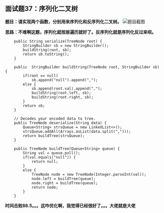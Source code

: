 ## 面试题37：序列化二叉树
**题目：请实现两个函数，分别用来序列化和反序列化二叉树。**
![题目截图](https://github.com/lewiscrow/WorkHardAndFindJob/blob/master/ydm/images/37-1.png)

**思路：不难啊这题，序列化就按层遍历就好了。反序列化就是序列化反过来呗。**
```
	public String serialize(TreeNode root) {
        StringBuilder sb = new StringBuilder();
        buildString(root, sb);
        return sb.toString();
    }
    
    public  StringBuilder buildString(TreeNode root, StringBuilder sb) {
    	if(root == null)
    		sb.append("null").append(",");
    	else {
    		sb.append(root.val).append(",");
            buildString(root.left, sb);
            buildString(root.right, sb);
    	}
    	return sb;
    }
    
    // Decodes your encoded data to tree.
    public TreeNode deserialize(String data) {
        Queue<String> strsQueue = new LinkedList<>();
        strsQueue.addAll(Arrays.asList(data.split(",")));
        return buildTree(strsQueue);
    }
    
    public TreeNode buildTree(Queue<String> queue) {
    	String val = queue.poll();
    	if(val.equals("null")) {
    		return null;
    	}
    	else {
    		TreeNode node = new TreeNode(Integer.parseInt(val));
    		node.left = buildTree(queue);
    		node.right = buildTree(queue);
    		return node;
    	}
    }
```
**时间击败88.5。。。这咋优化啊，我觉得已经很好了。。。大佬就是大佬**